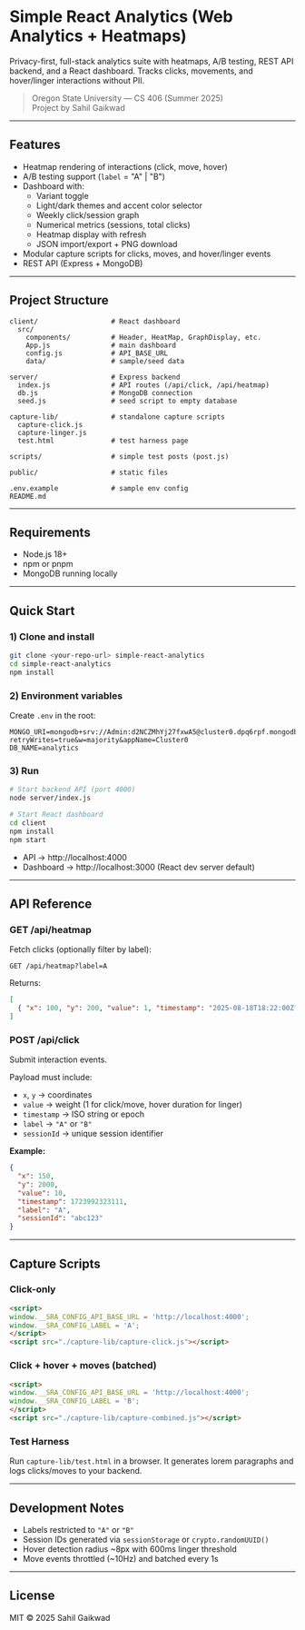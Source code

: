 # Simple React Analytics (Web Analytics + Heatmaps)

Privacy-first, full-stack analytics suite with heatmaps, A/B testing, REST API backend, and a React dashboard. Tracks clicks, movements, and hover/linger interactions without PII.  

> Oregon State University — CS 406 (Summer 2025)  
> Project by Sahil Gaikwad  

---

## Features

- Heatmap rendering of interactions (click, move, hover)  
- A/B testing support (`label` = "A" | "B")  
- Dashboard with:
  - Variant toggle  
  - Light/dark themes and accent color selector  
  - Weekly click/session graph  
  - Numerical metrics (sessions, total clicks)  
  - Heatmap display with refresh  
  - JSON import/export + PNG download  
- Modular capture scripts for clicks, moves, and hover/linger events  
- REST API (Express + MongoDB)  

---

## Project Structure

```
client/                  # React dashboard
  src/
    components/          # Header, HeatMap, GraphDisplay, etc.
    App.js               # main dashboard
    config.js            # API_BASE_URL
    data/                # sample/seed data

server/                  # Express backend
  index.js               # API routes (/api/click, /api/heatmap)
  db.js                  # MongoDB connection
  seed.js                # seed script to empty database

capture-lib/             # standalone capture scripts
  capture-click.js
  capture-linger.js
  test.html              # test harness page

scripts/                 # simple test posts (post.js)

public/                  # static files

.env.example             # sample env config
README.md
```

---

## Requirements

- Node.js 18+  
- npm or pnpm  
- MongoDB running locally  

---

## Quick Start

### 1) Clone and install

```bash
git clone <your-repo-url> simple-react-analytics
cd simple-react-analytics
npm install
```

### 2) Environment variables

Create `.env` in the root:

```
MONGO_URI=mongodb+srv://Admin:d2NCZMhYj27fxwA5@cluster0.dpq6rpf.mongodb.net/?retryWrites=true&w=majority&appName=Cluster0
DB_NAME=analytics
```

### 3) Run

```bash
# Start backend API (port 4000)
node server/index.js

# Start React dashboard
cd client
npm install
npm start
```

- API -> http://localhost:4000  
- Dashboard -> http://localhost:3000 (React dev server default)  

---

## API Reference

### GET /api/heatmap

Fetch clicks (optionally filter by label):

```
GET /api/heatmap?label=A
```

Returns:

```json
[
  { "x": 100, "y": 200, "value": 1, "timestamp": "2025-08-18T18:22:00Z", "label": "A", "sessionId": "uuid" }
]
```

### POST /api/click

Submit interaction events.

Payload must include:  
- `x`, `y` -> coordinates  
- `value` -> weight (1 for click/move, hover duration for linger)  
- `timestamp` -> ISO string or epoch  
- `label` -> `"A"` or `"B"`  
- `sessionId` -> unique session identifier  

**Example:**

```json
{
  "x": 150,
  "y": 2000,
  "value": 10,
  "timestamp": 1723992323111,
  "label": "A",
  "sessionId": "abc123"
}
```

---

## Capture Scripts

### Click-only

```html
<script>
window.__SRA_CONFIG_API_BASE_URL = 'http://localhost:4000';
window.__SRA_CONFIG_LABEL = 'A';
</script>
<script src="./capture-lib/capture-click.js"></script>
```

### Click + hover + moves (batched)

```html
<script>
window.__SRA_CONFIG_API_BASE_URL = 'http://localhost:4000';
window.__SRA_CONFIG_LABEL = 'B';
</script>
<script src="./capture-lib/capture-combined.js"></script>
```

### Test Harness

Run `capture-lib/test.html` in a browser. It generates lorem paragraphs and logs clicks/moves to your backend.

---

## Development Notes

- Labels restricted to `"A"` or `"B"`  
- Session IDs generated via `sessionStorage` or `crypto.randomUUID()`  
- Hover detection radius ~8px with 600ms linger threshold  
- Move events throttled (~10Hz) and batched every 1s  

---

## License

MIT © 2025 Sahil Gaikwad
